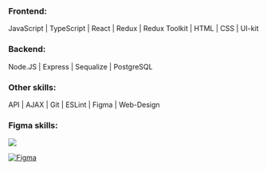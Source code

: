 <!-- ## Hi there! I'm Aslanbek! -->

### Frontend:
JavaScript | TypeScript | React | Redux | Redux Toolkit | HTML | CSS | UI-kit

### Backend:
Node.JS | Express | Sequalize | PostgreSQL

### Other skills:
API | AJAX | Git | ESLint | Figma | Web-Design

<!-- [![codewars](https://www.codewars.com/users/Pofigor/badges/large)](https://www.codewars.com/users/Pofigor)  -->

<!-- ### My pet-projects:
[![step](https://user-images.githubusercontent.com/99525626/188272577-0bc0f1d8-effe-4a02-bd4b-b0d701e138d2.png)](https://pofigor.github.io/step-up-store/)
[![vashaPizza](https://user-images.githubusercontent.com/99525626/227725839-f2a5fb26-6bb5-4975-97d2-b677e9025b14.png)](https://vashapizza.vercel.app/) -->

### Figma skills:
[![](https://user-images.githubusercontent.com/99525626/228199441-adeb5d50-0fc7-480d-a2b5-48f37b9774a4.png)](https://www.behance.net/Kaipaeff)

[![Figma](https://user-images.githubusercontent.com/99525626/228199441-f41edaa4-5765-4765-a1ac-81b29f9eb5fe.png)](https://www.behance.net/Kaipaeff)
